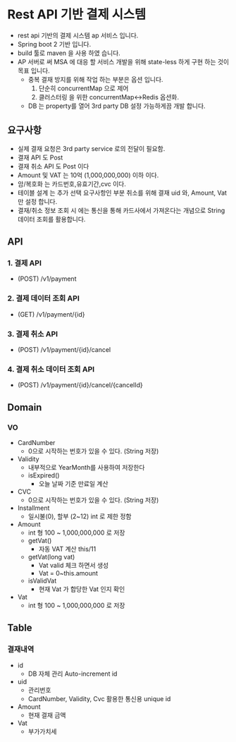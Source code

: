 # Rest API 기반 결제 시스템

- rest api 기반의 결제 시스템 ap 서비스 입니다.
- Spring boot 2 기반 입니다.
- build 툴로 maven 을  사용 하였 습니다.
- AP 서버로 써 MSA 에 대응 할 서비스 개발을 위해 state-less 하게 구현 하는 것이 목표 입니다.
  - 중복 결재 방지를 위해 작업 하는 부분은 옵션 입니다.
    1. 단순히 concurrentMap 으로 제어
    2. 클러스터링 을 위한 concurrentMap<->Redis 옵션화.
  - DB 는 property를 열어 3rd party DB 설정 가능하게끔 개발 합니다.
    
## 요구사항

- 실제 결재 요청은 3rd party service 로의 전달이 필요함.
- 결재 API 도 Post
- 결재 취소 API 도 Post 이다
- Amount 및 VAT 는 10억 (1,000,000,000) 이하 이다.
- 암/복호화 는 카드번호,유효기간,cvc 이다.
- 테이블 설계 는 추가 선택 요구사항인 부분 취소를 위해 결재 uid 와, Amount, Vat 만 설정 합니다.
- 결재/취소 정보 조회 시 에는 통신을 통해 카드사에서 가져온다는 개념으로 String 데이터 조회를 활용합니다.

## API

### 1. 결제 API

- (POST) /v1/payment

### 2. 결제 데이터 조회 API

- (GET) /v1/payment/{id}

### 3. 결제 취소 API

- (POST) /v1/payment/{id}/cancel

### 4. 결제 취소 데이터 조회 API

- (POST) /v1/payment/{id}/cancel/{cancelId}

## Domain

### VO

- CardNumber
  - 0으로 시작하는 번호가 있을 수 있다. (String 저장)
- Validity
  - 내부적으로 YearMonth를 사용하여 저장한다
  - isExpired()
    - 오늘 날짜 기준 만료일 계산
- CVC
  - 0으로 시작하는 번호가 있을 수 있다. (String 저장)
- Installment
  - 일시불(0), 할부 (2~12) int 로 제한 정함
- Amount
  - int 형 100 ~ 1,000,000,000 로 저장
  - getVat()
    - 자동 VAT 계산 this/11 
  - getVat(long vat)
    - Vat valid 체크 하면서 생성
    - Vat = 0~this.amount
  - isValidVat
    - 현재 Vat 가 합당한 Vat 인지 확인
- Vat
  - int 형 100 ~ 1,000,000,000 로 저장

## Table

### 결재내역

- id
  - DB 자체 관리 Auto-increment id
- uid
  - 관리번호
  - CardNumber, Validity, Cvc 활용한 통신용 unique id
- Amount
  - 현재 결재 금액
- Vat
  - 부가가치세
